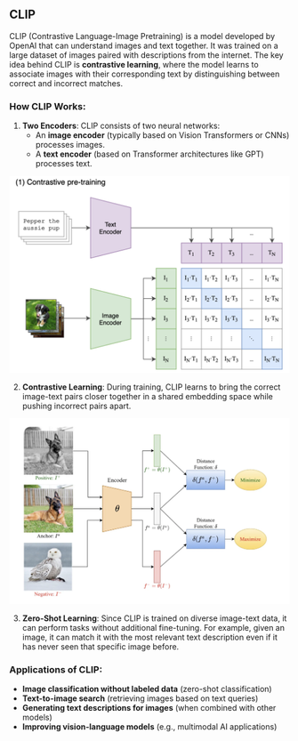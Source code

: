 ## CLIP
CLIP (Contrastive Language-Image Pretraining) is a model developed by OpenAI that can understand images and text together. It was trained on a large dataset of images paired with descriptions from the internet. The key idea behind CLIP is **contrastive learning**, where the model learns to associate images with their corresponding text by distinguishing between correct and incorrect matches.

### How CLIP Works:
1. **Two Encoders**: CLIP consists of two neural networks:
   - An **image encoder** (typically based on Vision Transformers or CNNs) processes images.
   - A **text encoder** (based on Transformer architectures like GPT) processes text.

<img src="clip.png" style="width:700px; height:auto;"/>

2. **Contrastive Learning**: During training, CLIP learns to bring the correct image-text pairs closer together in a shared embedding space while pushing incorrect pairs apart.

<img src="contrastive-learning.png" style="width:700px; height:auto;"/>

3. **Zero-Shot Learning**: Since CLIP is trained on diverse image-text data, it can perform tasks without additional fine-tuning. For example, given an image, it can match it with the most relevant text description even if it has never seen that specific image before.

### Applications of CLIP:
- **Image classification without labeled data** (zero-shot classification)
- **Text-to-image search** (retrieving images based on text queries)
- **Generating text descriptions for images** (when combined with other models)
- **Improving vision-language models** (e.g., multimodal AI applications)
